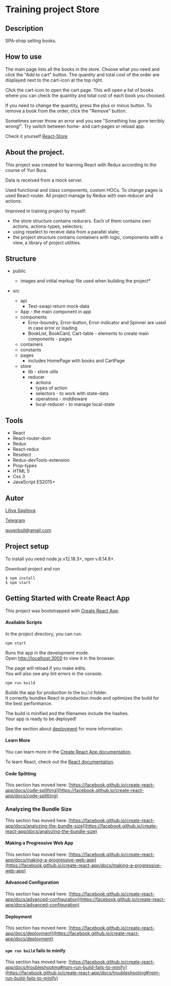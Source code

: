 Training project Store
==============================

Description
-----------------------------------
SPA-shop selling books.

How to use
-----------------------------------

The main page lists all the books in the store.
Choose what you need and click the "Add to cart" button.
The quantity and total cost of the order are displayed next to the cart-icon at the top right.

Click the cart-icon to open the cart page.
This will open a list of books where you can check the quantity and total cost of each book you choosed.

If you need to change the quantity, press the plus or minus button.
To remove a book from the order, click the "Remove" button.

Sometimes server throw an error and you see "Something has gone terribly wrong!".
Try switch between home- and cart-pages or reload app.

Check it yourself  [React-Store](https://react-store-ls.web.app)

About the project.
-----------------------------------

This project was created for learning React with Redux according to the course of Yuri Bura.

Data is received from a mock server.

Used functional and class components, custom HOCs.
To change pages is used React-router.
All project manage by Redux with own reducer and actions.

Improved in training project by myself:
- the store structure contains reducers. Each of them contains own actions, actions-types, selectors;
- using reselect to receive data from a parallel state;
- the project structure contains containers with logic, components with a view, a library of project utilities.

Structure
-----------------------------------
* public
  * images and initial markup file used when building the project*

* src
    * api
      * Test-swapi return mock-data
    * App - the main component in app
    * components
      * Error-boundry, Error-button, Error-indicator and Spinner are used in case error or loading
      * BookList, BookCard, Cart-table - elements to create main components - pages
    * containers
    * constants
    * pages
      * includes HomePage with books and CartPage
    * store
      * lib - store utils
      * reducer
        * actions
        * types of action
        * selectors  - to work with state-data
        * operations - middleware
        * local-reducer - to manage local-state

Tools
-----------------------------------

* React
* React-router-dom
* Redux
* React-redux
* Reselect
* Redux-devTools-extension
* Prop-types
* HTML 5
* Css 3
* JavaScript ES2015+

Autor
-----------------------------------

[Liliya Sagitova](https://github.com/Likaboil)

[Telegram](https://t.me/likaboil)

<a href="mailto:guverboil@gmail.com">guverboil@gmail.com</a>

Project setup
-----------------------------------

To install you need node.js v12.18.3+, npm v.6.14.8+.

Download project and run

```
$ npm install
$ npm start
```

Getting Started with Create React App
-----------------------------------

This project was bootstrapped with [Create React App](https://github.com/facebook/create-react-app).

####  Available Scripts

In the project directory, you can run:

`npm start`

Runs the app in the development mode.\
Open [http://localhost:3000](http://localhost:3000) to view it in the browser.

The page will reload if you make edits.\
You will also see any lint errors in the console.

`npm run build`

Builds the app for production to the `build` folder.\
It correctly bundles React in production mode and optimizes the build for the best performance.

The build is minified and the filenames include the hashes.\
Your app is ready to be deployed!

See the section about [deployment](https://facebook.github.io/create-react-app/docs/deployment) for more information.

####  Learn More

You can learn more in the [Create React App documentation](https://facebook.github.io/create-react-app/docs/getting-started).

To learn React, check out the [React documentation](https://reactjs.org/).

#### Code Splitting

This section has moved here: [https://facebook.github.io/create-react-app/docs/code-splitting](https://facebook.github.io/create-react-app/docs/code-splitting)

### Analyzing the Bundle Size

This section has moved here: [https://facebook.github.io/create-react-app/docs/analyzing-the-bundle-size](https://facebook.github.io/create-react-app/docs/analyzing-the-bundle-size)

#### Making a Progressive Web App

This section has moved here: [https://facebook.github.io/create-react-app/docs/making-a-progressive-web-app](https://facebook.github.io/create-react-app/docs/making-a-progressive-web-app)

####  Advanced Configuration

This section has moved here: [https://facebook.github.io/create-react-app/docs/advanced-configuration](https://facebook.github.io/create-react-app/docs/advanced-configuration)

####  Deployment

This section has moved here: [https://facebook.github.io/create-react-app/docs/deployment](https://facebook.github.io/create-react-app/docs/deployment)

####  `npm run build` fails to minify

This section has moved here: [https://facebook.github.io/create-react-app/docs/troubleshooting#npm-run-build-fails-to-minify](https://facebook.github.io/create-react-app/docs/troubleshooting#npm-run-build-fails-to-minify)
